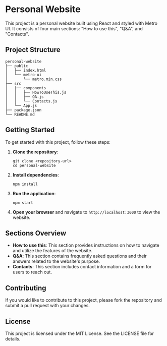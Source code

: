 # Personal Website

This project is a personal website built using React and styled with Metro UI. It consists of four main sections: "How to use this", "Q&A", and "Contacts". 

## Project Structure

```
personal-website
├── public
│   ├── index.html
│   └── metro-ui
│       └── metro.min.css
├── src
│   ├── components
│   │   ├── HowToUseThis.js
│   │   ├── QA.js
│   │   └── Contacts.js
│   └── App.js
├── package.json
└── README.md
```

## Getting Started

To get started with this project, follow these steps:

1. **Clone the repository**:
   ```
   git clone <repository-url>
   cd personal-website
   ```

2. **Install dependencies**:
   ```
   npm install
   ```

3. **Run the application**:
   ```
   npm start
   ```

4. **Open your browser** and navigate to `http://localhost:3000` to view the website.

## Sections Overview

- **How to use this**: This section provides instructions on how to navigate and utilize the features of the website.
- **Q&A**: This section contains frequently asked questions and their answers related to the website's purpose.
- **Contacts**: This section includes contact information and a form for users to reach out.

## Contributing

If you would like to contribute to this project, please fork the repository and submit a pull request with your changes.

## License

This project is licensed under the MIT License. See the LICENSE file for details.